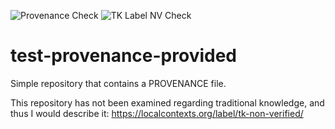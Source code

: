 ![Provenance Check](https://davecloud.hopto.me/badge?repo=dme26/test-provenance-provided)
![TK Label NV Check](https://davecloud.hopto.me/tk_label_nv?repo=dme26/test-provenance-provided)
# test-provenance-provided
Simple repository that contains a PROVENANCE file.

This repository has not been examined regarding traditional knowledge, and thus I would describe it: https://localcontexts.org/label/tk-non-verified/
